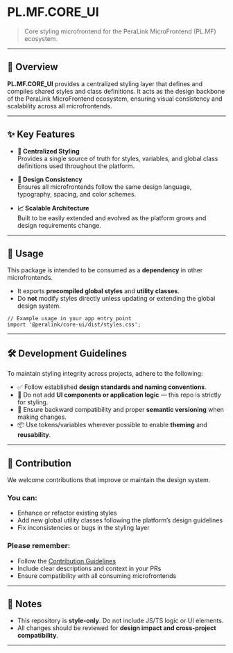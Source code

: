 # PL.MF.CORE_UI

> Core styling microfrontend for the PeraLink MicroFrontend (PL.MF) ecosystem.

---

## 🎨 Overview

**PL.MF.CORE_UI** provides a centralized styling layer that defines and compiles shared styles and class definitions. It acts as the design backbone of the PeraLink MicroFrontend ecosystem, ensuring visual consistency and scalability across all microfrontends.

---

## ✨ Key Features

- **🎯 Centralized Styling**  
  Provides a single source of truth for styles, variables, and global class definitions used throughout the platform.

- **🧩 Design Consistency**  
  Ensures all microfrontends follow the same design language, typography, spacing, and color schemes.

- **📈 Scalable Architecture**  
  Built to be easily extended and evolved as the platform grows and design requirements change.

---

## 🚀 Usage

This package is intended to be consumed as a **dependency** in other microfrontends.

- It exports **precompiled global styles** and **utility classes**.
- Do **not** modify styles directly unless updating or extending the global design system.

```tsx
// Example usage in your app entry point
import '@peralink/core-ui/dist/styles.css';
```

---

## 🛠 Development Guidelines

To maintain styling integrity across projects, adhere to the following:

- ✅ Follow established **design standards and naming conventions**.
- 🚫 Do not add **UI components or application logic** — this repo is strictly for styling.
- 🔁 Ensure backward compatibility and proper **semantic versioning** when making changes.
- 📦 Use tokens/variables wherever possible to enable **theming** and **reusability**.

---

## 🤝 Contribution

We welcome contributions that improve or maintain the design system.

### You can:

- Enhance or refactor existing styles  
- Add new global utility classes following the platform’s design guidelines  
- Fix inconsistencies or bugs in the styling layer

### Please remember:

- Follow the [Contribution Guidelines](./CONTRIBUTING.md)  
- Include clear descriptions and context in your PRs  
- Ensure compatibility with all consuming microfrontends  

---

## 📝 Notes

- This repository is **style-only**. Do not include JS/TS logic or UI elements.
- All changes should be reviewed for **design impact and cross-project compatibility**.

---
